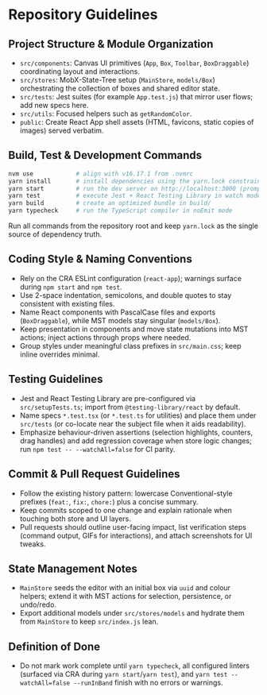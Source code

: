 # Repository Guidelines

## Project Structure & Module Organization
- `src/components`: Canvas UI primitives (`App`, `Box`, `Toolbar`, `BoxDraggable`) coordinating layout and interactions.
- `src/stores`: MobX-State-Tree setup (`MainStore`, `models/Box`) orchestrating the collection of boxes and shared editor state.
- `src/tests`: Jest suites (for example `App.test.js`) that mirror user flows; add new specs here.
- `src/utils`: Focused helpers such as `getRandomColor`.
- `public`: Create React App shell assets (HTML, favicons, static copies of images) served verbatim.

## Build, Test & Development Commands
```bash
nvm use            # align with v16.17.1 from .nvmrc
yarn install       # install dependencies using the yarn.lock constraints
yarn start         # run the dev server on http://localhost:3000 (prompts for alternatives if busy)
yarn test          # execute Jest + React Testing Library in watch mode
yarn build         # create an optimized bundle in build/
yarn typecheck     # run the TypeScript compiler in noEmit mode
```
Run all commands from the repository root and keep `yarn.lock` as the single source of dependency truth.

## Coding Style & Naming Conventions
- Rely on the CRA ESLint configuration (`react-app`); warnings surface during `npm start` and `npm test`.
- Use 2-space indentation, semicolons, and double quotes to stay consistent with existing files.
- Name React components with PascalCase files and exports (`BoxDraggable`), while MST models stay singular (`models/Box`).
- Keep presentation in components and move state mutations into MST actions; inject actions through props where needed.
- Group styles under meaningful class prefixes in `src/main.css`; keep inline overrides minimal.

## Testing Guidelines
- Jest and React Testing Library are pre-configured via `src/setupTests.ts`; import from `@testing-library/react` by default.
- Name specs `*.test.tsx` (or `*.test.ts` for utilities) and place them under `src/tests` (or co-locate near the subject file when it aids readability).
- Emphasize behaviour-driven assertions (selection highlights, counters, drag handles) and add regression coverage when store logic changes; run `npm test -- --watchAll=false` for CI parity.

## Commit & Pull Request Guidelines
- Follow the existing history pattern: lowercase Conventional-style prefixes (`feat:`, `fix:`, `chore:`) plus a concise summary.
- Keep commits scoped to one change and explain rationale when touching both store and UI layers.
- Pull requests should outline user-facing impact, list verification steps (command output, GIFs for interactions), and attach screenshots for UI tweaks.

## State Management Notes
- `MainStore` seeds the editor with an initial box via `uuid` and colour helpers; extend it with MST actions for selection, persistence, or undo/redo.
- Export additional models under `src/stores/models` and hydrate them from `MainStore` to keep `src/index.js` lean.

## Definition of Done
- Do not mark work complete until `yarn typecheck`, all configured linters (surfaced via CRA during `yarn start`/`yarn test`), and `yarn test --watchAll=false --runInBand` finish with no errors or warnings.

